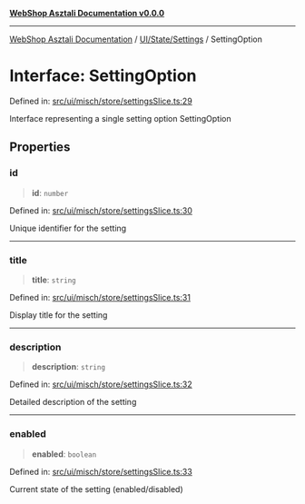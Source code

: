 [**WebShop Asztali Documentation v0.0.0**](../../../../README.md)

***

[WebShop Asztali Documentation](../../../../modules.md) / [UI/State/Settings](../README.md) / SettingOption

# Interface: SettingOption

Defined in: [src/ui/misch/store/settingsSlice.ts:29](https://github.com/yourusername/webshop_asztali/blob/db527a672c3f1c86910ae6dbab32f3919e7d7093/src/ui/misch/store/settingsSlice.ts#L29)

Interface representing a single setting option
 SettingOption

## Properties

### id

> **id**: `number`

Defined in: [src/ui/misch/store/settingsSlice.ts:30](https://github.com/yourusername/webshop_asztali/blob/db527a672c3f1c86910ae6dbab32f3919e7d7093/src/ui/misch/store/settingsSlice.ts#L30)

Unique identifier for the setting

***

### title

> **title**: `string`

Defined in: [src/ui/misch/store/settingsSlice.ts:31](https://github.com/yourusername/webshop_asztali/blob/db527a672c3f1c86910ae6dbab32f3919e7d7093/src/ui/misch/store/settingsSlice.ts#L31)

Display title for the setting

***

### description

> **description**: `string`

Defined in: [src/ui/misch/store/settingsSlice.ts:32](https://github.com/yourusername/webshop_asztali/blob/db527a672c3f1c86910ae6dbab32f3919e7d7093/src/ui/misch/store/settingsSlice.ts#L32)

Detailed description of the setting

***

### enabled

> **enabled**: `boolean`

Defined in: [src/ui/misch/store/settingsSlice.ts:33](https://github.com/yourusername/webshop_asztali/blob/db527a672c3f1c86910ae6dbab32f3919e7d7093/src/ui/misch/store/settingsSlice.ts#L33)

Current state of the setting (enabled/disabled)
